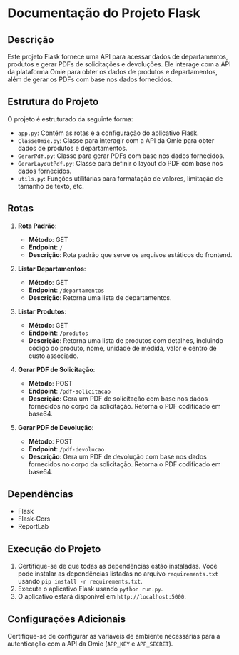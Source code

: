 # Documentação do Projeto Flask

## Descrição
Este projeto Flask fornece uma API para acessar dados de departamentos, produtos e gerar PDFs de solicitações e devoluções. Ele interage com a API da plataforma Omie para obter os dados de produtos e departamentos, além de gerar os PDFs com base nos dados fornecidos.

## Estrutura do Projeto
O projeto é estruturado da seguinte forma:

- `app.py`: Contém as rotas e a configuração do aplicativo Flask.
- `ClasseOmie.py`: Classe para interagir com a API da Omie para obter dados de produtos e departamentos.
- `GerarPdf.py`: Classe para gerar PDFs com base nos dados fornecidos.
- `GerarLayoutPdf.py`: Classe para definir o layout do PDF com base nos dados fornecidos.
- `utils.py`: Funções utilitárias para formatação de valores, limitação de tamanho de texto, etc.

## Rotas

1. **Rota Padrão**:
   - **Método**: GET
   - **Endpoint**: `/`
   - **Descrição**: Rota padrão que serve os arquivos estáticos do frontend.

2. **Listar Departamentos**:
   - **Método**: GET
   - **Endpoint**: `/departamentos`
   - **Descrição**: Retorna uma lista de departamentos.

3. **Listar Produtos**:
   - **Método**: GET
   - **Endpoint**: `/produtos`
   - **Descrição**: Retorna uma lista de produtos com detalhes, incluindo código do produto, nome, unidade de medida, valor e centro de custo associado.

4. **Gerar PDF de Solicitação**:
   - **Método**: POST
   - **Endpoint**: `/pdf-solicitacao`
   - **Descrição**: Gera um PDF de solicitação com base nos dados fornecidos no corpo da solicitação. Retorna o PDF codificado em base64.

5. **Gerar PDF de Devolução**:
   - **Método**: POST
   - **Endpoint**: `/pdf-devolucao`
   - **Descrição**: Gera um PDF de devolução com base nos dados fornecidos no corpo da solicitação. Retorna o PDF codificado em base64.

## Dependências
- Flask
- Flask-Cors
- ReportLab

## Execução do Projeto
1. Certifique-se de que todas as dependências estão instaladas. Você pode instalar as dependências listadas no arquivo `requirements.txt` usando `pip install -r requirements.txt`.
2. Execute o aplicativo Flask usando `python run.py`.
3. O aplicativo estará disponível em `http://localhost:5000`.

## Configurações Adicionais
Certifique-se de configurar as variáveis de ambiente necessárias para a autenticação com a API da Omie (`APP_KEY` e `APP_SECRET`).


